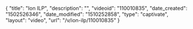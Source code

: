 {
    "title": "Ion ILP",
    "description": "",
    "videoid": "110010835",
    "date_created": "1502526346",
    "date_modified": "1510252858",
    "type": "captivate",
    "layout": "video",
    "url": "\/v\/ion-ilp\/110010835"
}